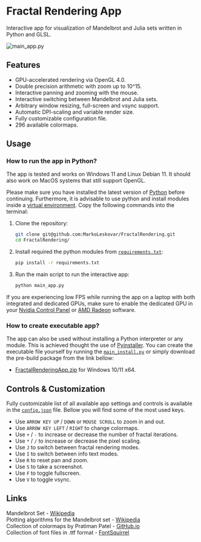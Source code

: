 # Fractal Rendering App
Interactive app for visualization of Mandelbrot and Julia sets written in Python and GLSL.  

![main_app.py](docs/main_app.gif)


## Features

* GPU-accelerated rendering via OpenGL 4.0.
* Double precision arithmetic with zoom up to 10^15.
* Interactive panning and zooming with the mouse.
* Interactive switching between Mandelbrot and Julia sets.
* Arbitrary window resizing, full-screen and vsync support.
* Automatic DPI-scaling and variable render size.
* Fully customizable configuration file.
* 296 available colormaps.


## Usage

### How to run the app in Python?

The app is tested and works on Windows 11 and Linux Debian 11. It should also work on MacOS systems that still
support OpenGL. 

Please make sure you have installed the latest version of [Python](https://www.python.org/downloads/) before continuing. Furthermore, it is advisable
to use python and install modules inside a [virtual environment](https://docs.python.org/3/library/venv.html). Copy the 
following commands into the terminal:   

1. Clone the repository:  
   ```sh  
   git clone git@github.com:MarkoLeskovar/FractalRendering.git 
   cd FractalRendering/
   ```

2. Install required the python modules from [`requirements.txt`](requirements.txt):  
   ```sh  
   pip install -r requirements.txt
   ```
   
3. Run the main script to run the interactive app:
   ```sh  
   python main_app.py
   ```

If you are experiencing low FPS while running the app on a laptop with both integrated and dedicated GPUs, make sure to 
enable the dedicated GPU in your
[Nvidia Control Panel](https://www.nvidia.com/content/Control-Panel-Help/vLatest/en-us/mergedProjects/nv3d/Setting_the_Preferred_Graphics_Processor.htm) 
or [AMD Radeon](https://www.amd.com/en/support/kb/faq/dh2-024) software.


### How to create executable app?

The app can also be used without installing a Python interpreter or any module. This is achieved thought the use of 
[Pyinstaller](https://pyinstaller.org/en/stable/). You can create the executable file yourself by running the 
[`main_install.py`](install/main_install.py) or simply download the 
pre-build package from the link bellow:   

* [FractalRenderingApp.zip](https://sourceforge.net/projects/fractalrendering/files/) 
for Windows 10/11 x64.


## Controls & Customization

Fully customizable list of all available app settings and controls is available in the [`config.json`](fractals/assets/config.json) file. Bellow
you will find some of the most used keys.

* Use `ARROW KEY UP` / `DOWN` or `MOUSE SCROLL` to zoom in and out.
* Use `ARROW KEY LEFT` / `RIGHT` to change colormaps.
* Use `+` / `-` to increase or decrease the number of fractal iterations.
* Use `*` / `/` to increase or decrease the pixel scaling.
* Use `J` to switch between fractal rendering modes.
* Use `I` to switch between info text modes.
* Use `R` to reset pan and zoom.
* Use `S` to take a screenshot.
* Use `F` to toggle fullscreen.
* Use `V` to toggle vsync.


## Links

Mandelbrot Set - [Wikipedia](https://en.wikipedia.org/wiki/Mandelbrot_set)  
Plotting algorithms for the Mandelbrot set - [Wikipedia](https://en.wikipedia.org/wiki/Plotting_algorithms_for_the_Mandelbrot_set)  
Collection of colormaps by Pratiman Patel - [GitHub.io](https://pratiman-91.github.io/colormaps)  
Collection of font files in .ttf format - [FontSquirrel](https://www.fontsquirrel.com)  

